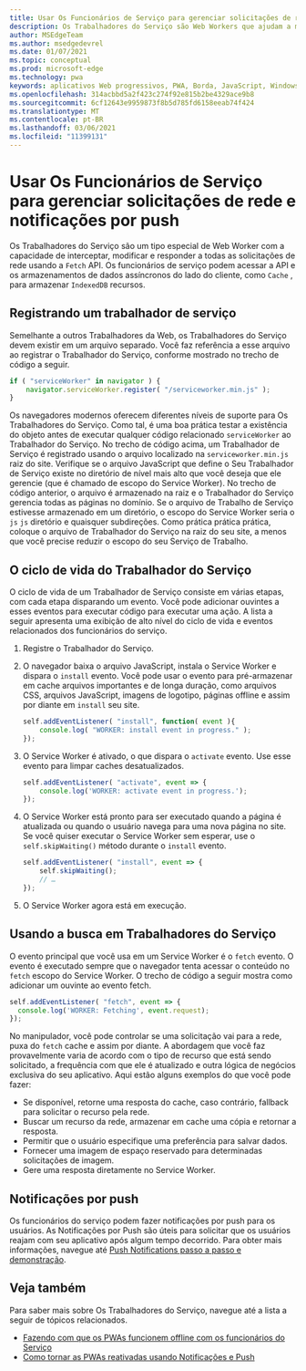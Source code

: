 ```yaml
---
title: Usar Os Funcionários de Serviço para gerenciar solicitações de rede e notificações por push
description: Os Trabalhadores do Serviço são Web Workers que ajudam a melhorar o desempenho, responder a diferentes condições de rede e aumentar a conectividade com seu aplicativo Web.
author: MSEdgeTeam
ms.author: msedgedevrel
ms.date: 01/07/2021
ms.topic: conceptual
ms.prod: microsoft-edge
ms.technology: pwa
keywords: aplicativos Web progressivos, PWA, Borda, JavaScript, Windows, UWP, Microsoft Store
ms.openlocfilehash: 314acbbd5a2f423c274f92e815b2be4329ace9b8
ms.sourcegitcommit: 6cf12643e9959873f8b5d785fd6158eeab74f424
ms.translationtype: MT
ms.contentlocale: pt-BR
ms.lasthandoff: 03/06/2021
ms.locfileid: "11399131"
---
```

# <a name="use-service-workers-to-manage-network-requests-and-push-notifications"></a>Usar Os Funcionários de Serviço para gerenciar solicitações de rede e notificações por push

Os Trabalhadores do Serviço são um tipo especial de Web Worker com a capacidade de interceptar, modificar e responder a todas as solicitações de rede usando a `Fetch` API.  Os funcionários de serviço podem acessar a API e os armazenamentos de dados assíncronos do lado do cliente, como `Cache` , para armazenar `IndexedDB` recursos.  

## <a name="registering-a-service-worker"></a>Registrando um trabalhador de serviço  

Semelhante a outros Trabalhadores da Web, os Trabalhadores do Serviço devem existir em um arquivo separado. Você faz referência a esse arquivo ao registrar o Trabalhador do Serviço, conforme mostrado no trecho de código a seguir.  

```javascript
if ( "serviceWorker" in navigator ) {
    navigator.serviceWorker.register( "/serviceworker.min.js" );
}
```  

Os navegadores modernos oferecem diferentes níveis de suporte para Os Trabalhadores do Serviço. Como tal, é uma boa prática testar a existência do objeto antes de executar qualquer código relacionado `serviceWorker` ao Trabalhador do Serviço. No trecho de código acima, um Trabalhador de Serviço é registrado usando o arquivo localizado na `serviceworker.min.js` raiz do site. Verifique se o arquivo JavaScript que define o Seu Trabalhador de Serviço existe no diretório de nível mais alto que você deseja que ele gerencie \(que é chamado de escopo do Service Worker\).  No trecho de código anterior, o arquivo é armazenado na raiz e o Trabalhador do Serviço gerencia todas as páginas no domínio. Se o arquivo de Trabalho de Serviço estivesse armazenado em um diretório, o escopo do Service Worker seria o `js` `js` diretório e quaisquer subdireções.  Como prática prática prática, coloque o arquivo de Trabalhador do Serviço na raiz do seu site, a menos que você precise reduzir o escopo do seu Serviço de Trabalho.  

## <a name="the-service-worker-lifecycle"></a>O ciclo de vida do Trabalhador do Serviço  

O ciclo de vida de um Trabalhador de Serviço consiste em várias etapas, com cada etapa disparando um evento. Você pode adicionar ouvintes a esses eventos para executar código para executar uma ação. A lista a seguir apresenta uma exibição de alto nível do ciclo de vida e eventos relacionados dos funcionários do serviço. 

1.  Registre o Trabalhador do Serviço.  
1.  O navegador baixa o arquivo JavaScript, instala o Service Worker e dispara o `install` evento. Você pode usar o evento para pré-armazenar em cache arquivos importantes e de longa duração, como arquivos CSS, arquivos JavaScript, imagens de logotipo, páginas offline e assim por diante em `install` seu site.  
    
    ```javascript
    self.addEventListener( "install", function( event ){
        console.log( "WORKER: install event in progress." );
    });
    ```  
    
1.  O Service Worker é ativado, o que dispara o `activate` evento.  Use esse evento para limpar caches desatualizados.  
    
    ```javascript
    self.addEventListener( "activate", event => {
        console.log('WORKER: activate event in progress.');
    });
    ```  
    
1.  O Service Worker está pronto para ser executado quando a página é atualizada ou quando o usuário navega para uma nova página no site. Se você quiser executar o Service Worker sem esperar, use o `self.skipWaiting()` método durante o `install` evento.  
    
    ```javascript
    self.addEventListener( "install", event => {
        self.skipWaiting();
        // …
    });
    ```
    
1.  O Service Worker agora está em execução.     
    
## <a name="using-fetch-in-service-workers"></a>Usando a busca em Trabalhadores do Serviço  

O evento principal que você usa em um Service Worker é o `fetch` evento.  O evento é executado sempre que o navegador tenta acessar o conteúdo no `fetch` escopo do Service Worker. O trecho de código a seguir mostra como adicionar um ouvinte ao evento fetch.  

```javascript
self.addEventListener( "fetch", event => {
  console.log('WORKER: Fetching', event.request);
});
```  

No manipulador, você pode controlar se uma solicitação vai para a rede, puxa do `fetch` cache e assim por diante.  A abordagem que você faz provavelmente varia de acordo com o tipo de recurso que está sendo solicitado, a frequência com que ele é atualizado e outra lógica de negócios exclusiva do seu aplicativo.  Aqui estão alguns exemplos do que você pode fazer:  

*   Se disponível, retorne uma resposta do cache, caso contrário, fallback para solicitar o recurso pela rede.  
*   Buscar um recurso da rede, armazenar em cache uma cópia e retornar a resposta.
*   Permitir que o usuário especifique uma preferência para salvar dados. 
*   Fornecer uma imagem de espaço reservado para determinadas solicitações de imagem.  
*   Gere uma resposta diretamente no Service Worker.  
    
## <a name="push-notifications"></a>Notificações por push  

Os funcionários do serviço podem fazer notificações por push para os usuários. As Notificações por Push são úteis para solicitar que os usuários reajam com seu aplicativo após algum tempo decorrido. Para obter mais informações, navegue até [Push Notifications passo a passo e demonstração][AzurewebsitesWebpushdemo].  

## <a name="see-also"></a>Veja também  

Para saber mais sobre Os Trabalhadores do Serviço, navegue até a lista a seguir de tópicos relacionados.  

*   [Fazendo com que os PWAs funcionem offline com os funcionários do Serviço][MDNPwasMakingOfflineServiceWorkers]  
*   [Como tornar as PWAs reativadas usando Notificações e Push][MDNPwasMakeReengageablesingNotificationsPush]  
    
<!-- links -->  

[AzurewebsitesWebpushdemo]: https://webpushdemo.azurewebsites.net "Web Push Notifications |  Demonstrações do Microsoft Edge"  

[MDNPwasMakingOfflineServiceWorkers]: https://developer.mozilla.org/docs/Web/Progressive_web_apps/Offline_Service_workers "Fazendo com que os PWAs funcionem offline com os funcionários do Serviço - PWAs | MDN"  
[MDNPwasMakeReengageablesingNotificationsPush]: https://developer.mozilla.org/docs/Web/Progressive_web_apps/Re-engageable_Notifications_Push "Como tornar as PWAs reativadas usando Notificações e Push - PWAs | MDN"  
